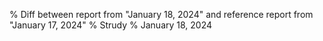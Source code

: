% Diff between report from "January 18, 2024" and reference report from "January 17, 2024"
% Strudy
% January 18, 2024


